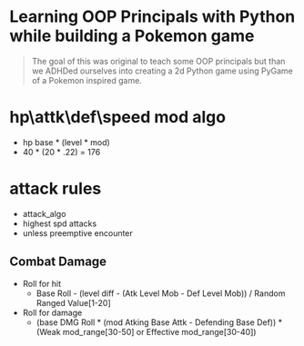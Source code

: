 # Learning OOP Principals with Python while building a Pokemon game

> The goal of this was original to teach some OOP principals but than we ADHDed ourselves into creating a 2d Python game using PyGame of a Pokemon inspired game.

# hp\attk\def\speed mod algo
* hp base * (level * mod)
*  40 * (20 * .22) = 176

# attack rules

* attack_algo
* highest spd attacks
* unless preemptive encounter

## Combat Damage

* Roll for hit
    * Base Roll - (level diff - (Atk Level Mob - Def Level Mob)) / Random Ranged Value[1-20] 
* Roll for damage
    * (base DMG Roll * (mod Atking Base Attk - Defending Base Def)) * (Weak mod_range[30-50] or Effective mod_range[30-40])
